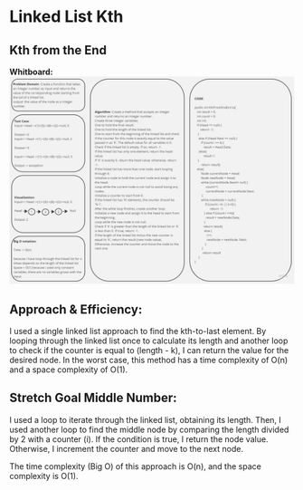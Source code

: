 # Linked List Kth

## Kth from the End

**Whitboard:**
![](Untitled%20(7).jpg)

## Approach & Efficiency:
I used a single linked list approach to find the kth-to-last element. By looping through the linked list once to calculate its length and another loop to check if the counter is equal to (length - k), I can return the value for the desired node. In the worst case, this method has a time complexity of O(n) and a space complexity of O(1).

## Stretch Goal Middle Number:
I used a loop to iterate through the linked list, obtaining its length. Then, I used another loop to find the middle node by comparing the length divided by 2 with a counter (i). If the condition is true, I return the node value. Otherwise, I increment the counter and move to the next node.

The time complexity (Big O) of this approach is O(n), and the space complexity is O(1).
